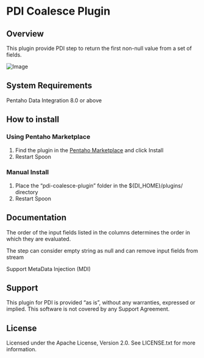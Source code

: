 # PDI Coalesce Plugin


## Overview

This plugin provide PDI step to return the first non-null value from a set of fields.

![Image](https://github.com/nadment/pdi-coalesce-plugin/blob/master/src/main/resources/coalesce.svg)

## System Requirements

Pentaho Data Integration 8.0 or above

## How to install #

### Using Pentaho Marketplace

1. Find the plugin in the [Pentaho Marketplace](http://www.pentaho.com/marketplace) and click Install
2. Restart Spoon

### Manual Install

1. Place the “pdi-coalesce-plugin” folder in the ${DI\_HOME}/plugins/ directory
2. Restart Spoon

## Documentation

The order of the input fields listed in the columns determines the order in which they are evaluated.

The step can consider empty string as null and can remove input fields from stream

Support MetaData Injection (MDI) 

## Support

This plugin for PDI is provided “as is”, without any warranties, expressed or implied. This software is not covered by any Support Agreement.

## License

Licensed under the Apache License, Version 2.0. See LICENSE.txt for more information.


